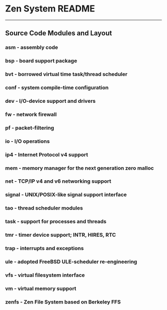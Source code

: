 # Zen System README
----

## Source Code Modules and Layout

### asm - assembly code
### bsp - board support package
### bvt - borrowed virtual time task/thread scheduler
### conf - system compile-time configuration
### dev	- I/O-device support and drivers
### fw - network firewall
### pf - packet-filtering
### io - I/O operations
### ip4 - Internet Protocol v4 support
### mem	- memory manager for the next generation zero malloc
### net	- TCP/IP v4 and v6 networking support
### signal - UNIX/POSIX-like signal support interface
### tao	- thread scheduler modules
### task - support for processes and threads
### tmr	- timer device support; INTR, HIRES, RTC
### trap - interrupts and exceptions
### ule	- adopted FreeBSD ULE-scheduler re-engineering
### vfs	- virtual filesystem interface
### vm - virtual memory support
### zenfs - Zen File System based on Berkeley FFS

